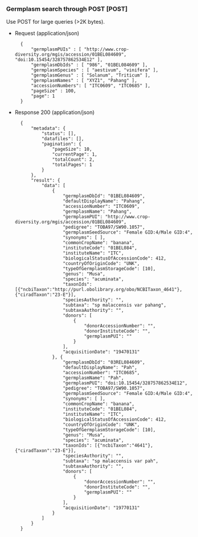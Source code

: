 ### Germplasm search through POST [POST]

Use POST for large queries (>2K bytes).

+ Request (application/json)

        {
            "germplasmPUIs" : [ "http://www.crop-diversity.org/mgis/accession/01BEL084609", "doi:10.15454/328757862534E12" ],
            "germplasmDbIds" : [ "986", "01BEL084609" ],
            "germplasmSpecies" : [ "aestivum", "vinifera" ],
            "germplasmGenus" : [ "Solanum", "Triticum" ],
            "germplasmNames" : [ "XYZ1", "Pahang" ],
            "accessionNumbers": [ "ITC0609", "ITC0685" ],
            "pageSize" : 100,
            "page": 1
        }

+ Response 200 (application/json)

        {
            "metadata": {
                "status": [],
                "datafiles": [],
                "pagination": {
                    "pageSize": 10,
                    "currentPage": 1,
                    "totalCount": 2,
                    "totalPages": 1
                }
            },
            "result": {
                "data": [
                    {
                        "germplasmDbId": "01BEL084609",
                        "defaultDisplayName": "Pahang",
                        "accessionNumber": "ITC0609",
                        "germplasmName": "Pahang",
                        "germplasmPUI": "http://www.crop-diversity.org/mgis/accession/01BEL084609",
                        "pedigree": "TOBA97/SW90.1057",
                        "germplasmSeedSource": "Female GID:4/Male GID:4",
                        "synonyms": [ ],
                        "commonCropName": "banana",
                        "instituteCode": "01BEL084",
                        "instituteName": "ITC",
                        "biologicalStatusOfAccessionCode": 412,
                        "countryOfOriginCode": "UNK",
                        "typeOfGermplasmStorageCode": [10],
                        "genus": "Musa",
                        "species": "acuminata",
                        "taxonIds": [{"ncbiTaxon":"http://purl.obolibrary.org/obo/NCBITaxon_4641"}, {"ciradTaxon":"23-E"}],
                        "speciesAuthority": "",
                        "subtaxa": "sp malaccensis var pahang",
                        "subtaxaAuthority": "",
                        "donors": [
                            {
                                "donorAccessionNumber": "",
                                "donorInstituteCode": "",
                                "germplasmPUI": ""
                            }
                        ],
                        "acquisitionDate": "19470131"
                    }, {
                        "germplasmDbId": "03REL084609",
                        "defaultDisplayName": "Pah",
                        "accessionNumber": "ITC0685",
                        "germplasmName": "Pah",
                        "germplasmPUI": "doi:10.15454/328757862534E12",
                        "pedigree": "TOBA97/SW90.1057",
                        "germplasmSeedSource": "Female GID:4/Male GID:4",
                        "synonyms": [ ],
                        "commonCropName": "banana",
                        "instituteCode": "01BEL084",
                        "instituteName": "ITC",
                        "biologicalStatusOfAccessionCode": 412,
                        "countryOfOriginCode": "UNK",
                        "typeOfGermplasmStorageCode": [10],
                        "genus": "Musa",
                        "species": "acuminata",
                        "taxonIds": [{"ncbiTaxon":"4641"}, {"ciradTaxon":"23-E"}],
                        "speciesAuthority": "",
                        "subtaxa": "sp malaccensis var pah",
                        "subtaxaAuthority": "",
                        "donors": [
                            {
                                "donorAccessionNumber": "",
                                "donorInstituteCode": "",
                                "germplasmPUI": ""
                            }
                        ],
                        "acquisitionDate": "19770131"
                    }
                ]
            }
        }

